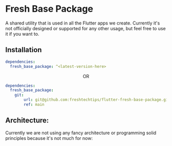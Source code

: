 # Fresh Base Package

A shared utility that is used in all the Flutter apps we create. Currently it's not officially designed or supported for any other usage, but feel free to use it if you want to.

## Installation

```yaml
dependencies:
  fresh_base_package: ^<latest-version-here>
```

<p align="center">OR</p>

```yaml
dependencies:
  fresh_base_package:
    git:
        url: git@github.com:freshtechtips/flutter-fresh-base-package.git
        ref: main
```

## Architecture:

Currently we are not using any fancy architecture or programming solid principles because it's not much for now: